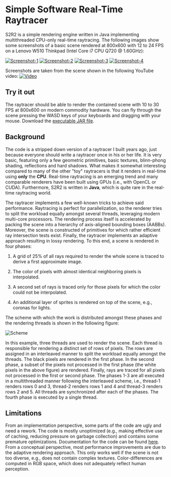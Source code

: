 Simple Software Real-Time Raytracer
====

S2R2 is a simple rendering engine written in Java implementing multithreaded CPU-only real-time raytracing. The following images
show some screenshots of a basic scene rendered at 800x600 with 12 to 24 FPS on a Lenovo W510 Thinkpad (Intel Core i7 CPU Q720 @ 1.60GHz):

[![Screenshot-1](https://raw.github.com/prasser/s2r2/master/doc/img/very-small-screenshot1.png)](https://raw.github.com/prasser/s2r2/master/doc/img/screenshot1.png)
[![Screenshot-2](https://raw.github.com/prasser/s2r2/master/doc/img/very-small-screenshot2.png)](https://raw.github.com/prasser/s2r2/master/doc/img/screenshot2.png)
[![Screenshot-3](https://raw.github.com/prasser/s2r2/master/doc/img/very-small-screenshot3.png)](https://raw.github.com/prasser/s2r2/master/doc/img/screenshot3.png)
[![Screenshot-4](https://raw.github.com/prasser/s2r2/master/doc/img/very-small-screenshot4.png)](https://raw.github.com/prasser/s2r2/master/doc/img/screenshot4.png)

Screenshots are taken from the scene shown in the following YouTube video:
[![Video](https://raw.github.com/prasser/s2r2/master/doc/img/video.png)](http://youtu.be/v5NccEae5Xc)

Try it out
------
The raytracer should be able to render the contained scene with 10 to 30 FPS at 800x600 on modern commodity hardware.
You can fly through the scene pressing the WASD keys of your keyboards and dragging with your mouse. 
Download the [executable JAR file](https://raw.github.com/prasser/s2r2/master/s2r2.jar).

Background
------
The code is a stripped down version of a raytracer I built years ago, just because everyone should write 
a raytracer once in his or her life. It is very basic, featuring only a few geometric primitives,
basic textures, blinn-phong shading, reflections and hard shadows. What makes it somewhat interesting
compared to many of the other "toy" raytracers is that it renders in real-time using **only** the
**CPU**. Real-time raytracing is an emerging trend and many comparable renderers have been built using
GPUs (i.e., with OpenCL or CUDA). Furthermore, S2R2 is written in **Java**, which is quite rare in the
real-time raytracing world.

The raytracer implements a few well-known tricks to achieve said performance. Raytracing is perfect
for parallelization, so the renderer tries to split the workload equally amongst several threads, 
leveraging modern multi-core processors. The rendering process itself is accelerated by packing the
scene into a hierarchy of axis-aligned bounding boxes (AABBs). Moreover, the scene is constructed of
primitives for which rather efficient ray intersection tests exist. Finally, the raytracer implements
an adaptive approach resulting in lossy rendering. To this end, a scene is rendered in four phases:

1. A grid of 25% of all rays required to render the whole scene is traced to derive a first approximate image. 

2. The color of pixels with almost identical neighboring pixels is interpolated.

3. A second set of rays is traced only for those pixels for which the color could not be interpolated. 

4. An additional layer of sprites is rendered on top of the scene, e.g., coronas for lights.

The scheme with which the work is distributed amongst these phases and the rendering threads is
shown in the following figure:

![Scheme](https://raw.github.com/prasser/s2r2/master/doc/img/scheme.png "Rendering scheme")

In this example, three threads are used to render the scene. Each thread is responsible for rendering
a distinct set of rows of pixels. The rows are assigned in an interleaved manner to
split the workload equally amongst the threads. The black pixels are rendered in the first phase.
In the second phase, a subset of the pixels not processed in the first phase (the white pixels in the above figure)
are rendered. Finally, rays are traced for all pixels not processed in the first or second phase.
The phases 1-3 are all executed in a multithreaded manner following the interleaved scheme, i.e.,
thread-1 renders rows 0 and 3, thread-2 renders rows 1 and 4 and thread-3 renders rows 2 and 5. 
All threads are synchronized after each of the phases. The fourth phase is executed by a single thread.

Limitations
------
From an implementation perspective, some parts of the code are ugly and need a rework. The code is mostly 
unoptimized (e.g., making effective use of caching, reducing pressure on garbage collection) and contains some
premature optimizations. Documentation for the code can be found 
[here](https://rawgithub.com/prasser/s2r2/master/doc/javadoc/index.html).
From a conceptual perspective, most performance improvements are due to the adaptive rendering approach.
This only works well if the scene is not too diverse, e.g., does not contain complex textures.
Color-differences are computed in RGB space, which does not adequately reflect human perception. 